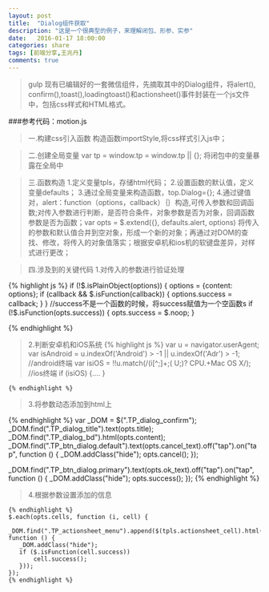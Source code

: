 ```yaml
---
layout: post
title:  "Dialog组件获取"
description: "这是一个很典型的例子，来理解闭包、形参、实参"
date:   2016-01-17 18:00:00
categories: share
tags: [前端分享,王兆丹]
comments: true
---
```





>gulp 现有已编辑好的一套微信组件，先摘取其中的Dialog组件，将alert(), confirm(),toast(),loadingtoast()和actionsheet()事件封装在一个js文件中，包括css样式和HTML格式。

###参考代码：motion.js

>一.构建css引入函数
 构造函数importStyle,将css样式引入js中；

>二.创建全局变量
 var tp = window.tp = window.tp || {};
 将闭包中的变量暴露在全局中

>三.函数构造
  1.定义变量tpls，存储html代码；
  2.设置函数的默认值，定义变量defaults；
  3.通过全局变量来构造函数，top.Dialog={};
  4.通过键值对，alert：function（options，callback）｛｝构造,可传入参数和回调函数;对传入参数进行判断，是否符合条件，对象参数是否为对象，回调函数参数是否为函数；var opts = $.extend({}, defaults.alert, options) 将传入的参数和默认值合并到空对象，形成一个新的对象；再通过对DOM的查找、修改，将传入的对象值落实；根据安卓机和ios机的软键盘差异，对样式进行更改；


>四.涉及到的关键代码
  >1.对传入的参数进行验证处理

  {% highlight js %}
     if (!$.isPlainObject(options)) {
        options = {content: options};
        if (callback && $.isFunction(callback)) {
             options.success = callback;
           }
      }
      //success不是一个函数的时候，将success赋值为一个空函数s
     if (!$.isFunction(opts.success)) {
                opts.success = $.noop;
     }

   {% endhighlight %}

  >2.判断安卓机和iOS系统
   {% highlight js %}
  var u = navigator.userAgent;
      var isAndroid = u.indexOf('Android') > -1 || u.indexOf('Adr') > -1; //android终端
      var isiOS = !!u.match(/\(i[^;]+;( U;)? CPU.+Mac OS X/); //ios终端
      if (isiOS) {.... }

    {% endhighlight %}

  >3.将参数动态添加到html上

   {% endhighlight %}
  var _DOM = $(".TP_dialog_confirm");
  _DOM.find(".TP_dialog_title").text(opts.title);
  _DOM.find(".TP_dialog_bd").html(opts.content);
  _DOM.find(".TP_btn_dialog.default").text(opts.cancel_text).off("tap").on("tap", function () {
          _DOM.addClass("hide");
          opts.cancel();
  });

  _DOM.find(".TP_btn_dialog.primary").text(opts.ok_text).off("tap").on("tap", function () {
        _DOM.addClass("hide");
        opts.success();
   });
   {% endhighlight %}

   >4.根据参数设置添加的信息

    {% endhighlight %}
    $.each(opts.cells, function (i, cell) {
       _DOM.find(".TP_actionsheet_menu").append($(tpls.actionsheet_cell).html(cell.text).off("tap").on("tap", function () {
       _DOM.addClass("hide");
       if ($.isFunction(cell.success))
           cell.success();
       }));
    });
    {% endhighlight %}

